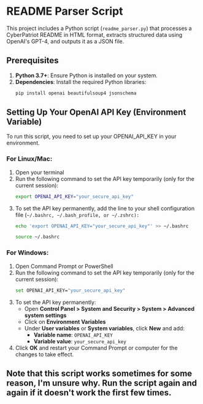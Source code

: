 # README Parser Script

This project includes a Python script (`readme_parser.py`) that processes a CyberPatriot README in HTML format, extracts structured data using OpenAI's GPT-4, and outputs it as a JSON file.

## Prerequisites

1. **Python 3.7+**: Ensure Python is installed on your system.
2. **Dependencies**: Install the required Python libraries:
   ```bash
   pip install openai beautifulsoup4 jsonschema
   ```
## Setting Up Your OpenAI API Key (Environment Variable)
To run this script, you need to set up your OPENAI_API_KEY in your environment.

### For Linux/Mac:
1. Open your terminal
2. Run the following command to set the API key temporarily (only for the current session):
   ```bash
   export OPENAI_API_KEY="your_secure_api_key"
   ```
3. To set the API key permanently, add the line to your shell configuration file (`~/.bashrc, ~/.bash_profile, or ~/.zshrc):`
   ```bash
   echo 'export OPENAI_API_KEY="your_secure_api_key"' >> ~/.bashrc
   ```
   ```bash
   source ~/.bashrc
   ```

### For Windows:
1. Open Command Prompt or PowerShell
2. Run the following command to set the API key temporarily (only for the current session):
   ```bash
   set OPENAI_API_KEY="your_secure_api_key"
   ```
3. To set the API key permanently:
   - Open **Control Panel > System and Security > System > Advanced system settings**
   - Click on **Environment Variables**
   - Under **User variables** or **System variables**, click **New** and add:
      - **Variable name**: `OPENAI_API_KEY`   
      - **Variable value**: `your_secure_api_key`
4. Click **OK** and restart your Command Prompt or computer for the changes to take effect.

## Note that this script works sometimes for some reason, I'm unsure why. Run the script again and again if it doesn't work the first few times.